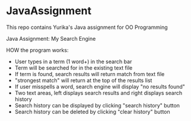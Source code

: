 # JavaAssignment
This repo contains Yurika's Java assignment for OO Programming

Java Assignment: My Search Engine

HOW the program works:
- User types in a term (1 word+) in the search bar
- Term will be searched for in the existing text file
- If term is found, search results will return match from text file
- "strongest match" will return at the top of the results list
- If user misspells a word, search engine will display "no results found"
- Two text areas, left displays search results and right displays search history
- Search history can be displayed by clicking "search history" button
- Search history can be deleted by clicking "clear history" button
